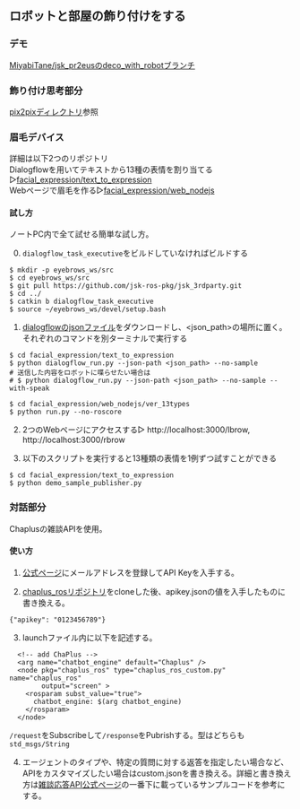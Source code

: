 ## ロボットと部屋の飾り付けをする

### デモ

[MiyabiTane/jsk_pr2eusのdeco_with_robotブランチ](https://github.com/MiyabiTane/jsk_pr2eus/tree/deco_with_robot/pr2eus_tutorials)

### 飾り付け思考部分

[pix2pixディレクトリ](https://github.com/MiyabiTane/Deco_with_robot/tree/main/pix2pix)参照

### 眉毛デバイス

詳細は以下2つのリポジトリ<br>
Dialogflowを用いてテキストから13種の表情を割り当てる▷[facial_expression/text_to_expression](https://github.com/MiyabiTane/Deco_with_robot/tree/main/facial_expression/text_to_expression)<br>
Webページで眉毛を作る▷[facial_expression/web_nodejs](https://github.com/MiyabiTane/Deco_with_robot/tree/main/facial_expression/web_nodejs)

#### 試し方
ノートPC内で全て試せる簡単な試し方。<br>

0. `dialogflow_task_executive`をビルドしていなければビルドする
  ```
  $ mkdir -p eyebrows_ws/src
  $ cd eyebrows_ws/src
  $ git pull https://github.com/jsk-ros-pkg/jsk_3rdparty.git
  $ cd ../
  $ catkin b dialogflow_task_executive
  $ source ~/eyebrows_ws/devel/setup.bash
  ```

1. [dialogflowのjsonファイル](https://drive.google.com/file/d/1_nvnwLta4yW7vOffhXcGwdUL6wudqood/view)をダウンロードし、<json_path>の場所に置く。それぞれのコマンドを別ターミナルで実行する
  ```
  $ cd facial_expression/text_to_expression
  $ python dialogflow_run.py --json-path <json_path> --no-sample
  # 送信した内容をロボットに喋らせたい場合は
  # $ python dialogflow_run.py --json-path <json_path> --no-sample --with-speak
  ```
  ```
  $ cd facial_expression/web_nodejs/ver_13types
  $ python run.py --no-roscore
  ```
2. 2つのWebページにアクセスする▷ http://localhost:3000/lbrow, http://localhost:3000/rbrow

3. 以下のスクリプトを実行すると13種類の表情を1例ずつ試すことができる
  ```
  $ cd facial_expression/text_to_expression
  $ python demo_sample_publisher.py
  ```

### 対話部分

Chaplusの雑談APIを使用。

#### 使い方

1. [公式ページ](http://www.chaplus.jp/api)にメールアドレスを登録してAPI Keyを入手する。

2. [chaplus_rosリポジトリ](https://github.com/MiyabiTane/jsk_3rdparty/tree/deco_with_robot/chaplus_ros)をcloneした後、apikey.jsonの値を入手したものに書き換える。
```
{"apikey": "0123456789"}
```

3. launchファイル内に以下を記述する。
```
  <!-- add ChaPlus -->
  <arg name="chatbot_engine" default="Chaplus" />
  <node pkg="chaplus_ros" type="chaplus_ros_custom.py" name="chaplus_ros"
        output="screen" >
    <rosparam subst_value="true">
      chatbot_engine: $(arg chatbot_engine)
    </rosparam>
  </node>
```

```/request```をSubscribeして```/response```をPubrishする。型はどちらも```std_msgs/String```

4. エージェントのタイプや、特定の質問に対する返答を指定したい場合など、APIをカスタマイズしたい場合はcustom.jsonを書き換える。詳細と書き換え方は[雑談応答API公式ページ](https://k-masashi.github.io/chaplus-api-doc/ChatAPI.html)の一番下に載っているサンプルコードを参考にする。



